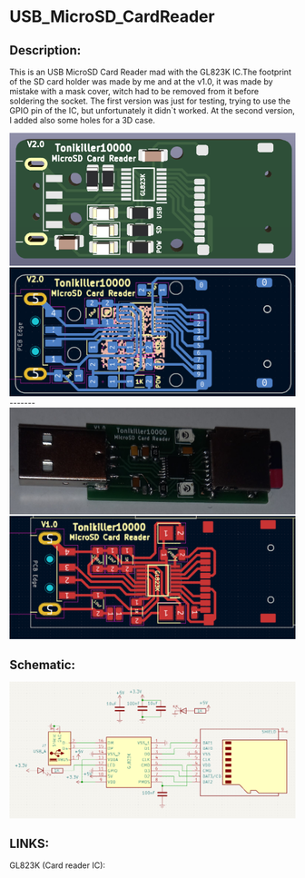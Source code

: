 # USB_MicroSD_CardReader

## Description:
This is an USB MicroSD Card Reader mad with the GL823K IC.The footprint of the SD card holder was made by me and at the v1.0, it was made by mistake with a mask cover, witch had to be removed from it before soldering the socket. The first version was just for testing, trying to use the GPIO pin of the IC, but unfortunately it didn\`t worked. At the second version, I added also some holes for a 3D case.


<img src="https://github.com/Tonikiller10000/USB-MicroSD_CardReader/blob/main/SD_Card_Pictures/bb.png">
<img src="https://github.com/Tonikiller10000/USB-MicroSD_CardReader/blob/main/SD_Card_Pictures/2.png">
-------
<img src="https://github.com/Tonikiller10000/USB-MicroSD_CardReader/blob/main/SD_Card_Pictures/z.jpg">
<img src="https://github.com/Tonikiller10000/USB-MicroSD_CardReader/blob/main/SD_Card_Pictures/p.png">


## Schematic:
<img src="https://github.com/Tonikiller10000/USB-MicroSD_CardReader/blob/main/SD_Card_Pictures/sch.png">


## LINKS:
GL823K (Card reader IC):


